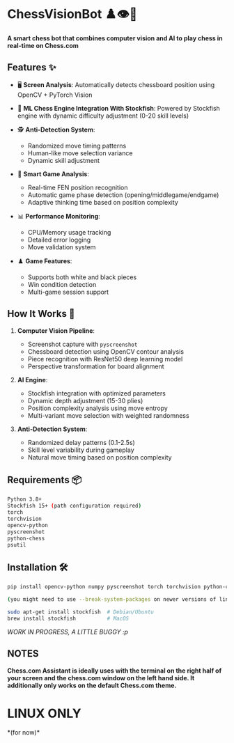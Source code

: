 # ChessVisionBot ♟️👁️🤖

**A smart chess bot that combines computer vision and AI to play chess in real-time on Chess.com**

## Features ✨
- 🖥️ **Screen Analysis**: Automatically detects chessboard position using OpenCV + PyTorch Vision

- 🤖 **ML Chess Engine Integration With Stockfish**: Powered by Stockfish engine with dynamic difficulty adjustment (0-20 skill levels)

- 🕵️ **Anti-Detection System**: 
  - Randomized move timing patterns
  - Human-like move selection variance
  - Dynamic skill adjustment

- 🧠 **Smart Game Analysis**:
  - Real-time FEN position recognition
  - Automatic game phase detection (opening/middlegame/endgame)
  - Adaptive thinking time based on position complexity

- 📊 **Performance Monitoring**:
  - CPU/Memory usage tracking
  - Detailed error logging
  - Move validation system

- ♟️ **Game Features**:
  - Supports both white and black pieces
  - Win condition detection
  - Multi-game session support

## How It Works 🔧
1. **Computer Vision Pipeline**:
   - Screenshot capture with `pyscreenshot`
   - Chessboard detection using OpenCV contour analysis
   - Piece recognition with ResNet50 deep learning model
   - Perspective transformation for board alignment

2. **AI Engine**:
   - Stockfish integration with optimized parameters
   - Dynamic depth adjustment (15-30 plies)
   - Position complexity analysis using move entropy
   - Multi-variant move selection with weighted randomness

3. **Anti-Detection System**:
   - Randomized delay patterns (0.1-2.5s)
   - Skill level variability during gameplay
   - Natural move timing based on position complexity

## Requirements 📦
```bash
Python 3.8+
Stockfish 15+ (path configuration required)
torch
torchvision
opencv-python
pyscreenshot
python-chess
psutil
```
## Installation 🛠️
```bash
pip install opencv-python numpy pyscreenshot torch torchvision python-chess psutil pillow

(you might need to use --break-system-packages on newer versions of linux for that pip command)

sudo apt-get install stockfish  # Debian/Ubuntu
brew install stockfish          # MacOS
```
*WORK IN PROGRESS, A LITTLE BUGGY :p*

## NOTES

**Chess.com Assistant is ideally uses with the terminal on the right half of your screen and the chess.com window on the left hand side. It additionally only works on the default Chess.com theme.**

<h1> LINUX ONLY </h1> *(for now)*



